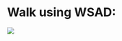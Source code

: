 # Walk using WSAD:
![](https://github.com/kamiladzimira/Roslinkam/blob/main/Roslinkam/Assets/GIFs/walking.gif)
